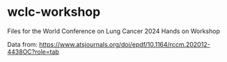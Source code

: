 # wclc-workshop
Files for the World Conference on Lung Cancer 2024 Hands on Workshop

Data from:
https://www.atsjournals.org/doi/epdf/10.1164/rccm.202012-4438OC?role=tab
